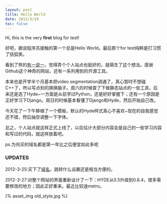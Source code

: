 ```yaml
---
layout: post
title: Hello World
date: 2012/3/19
toc: false
---
```


Hi, this is the very **first** blog for test!

<!--more-->

好吧，据说程序员接触的第一个总是Hello World。最后那个for test纯粹是打习惯了括弧笑。

看到了熊的[有一说一](http://dangfan.me)，觉得弄个个人站点也挺好的，就萌生了这个想法。感谢Github这个神奇的网站，还有一系列用到的开源工具。

本来也是开学半个月基本把video segmentation调通了，真心暂时不想碰C++了，所以写点别的换换脑子。周六的时候查了下做静态站点的一些工具，后来还是选了Hyde~一方面是从前学过Python，还是好好掌握下；还有一个原因是正好学习下Django。周日的时候基本看懂了Django和Hyde，然后开始自己改。

今天花了一下午移植了一个模板，默认的Hyde样式真心不喜欢~现在的自我感觉还不错，然后抽空调整一下字体。

总之，个人站点就这样正式上线了，以后估计大部分内容会是自己的一些学习内容和写过的代码，就这样放着吧。

ps.为何买的域名都是第一年比之后便宜如此多呢

### UPDATES

2012-3-25:买下了[域名](qiankanglai.me)，跳转什么设置还是相当方便的。

2012-3-27:对整个网站的界面重新设计了一下：HYDE从0.5升级到0.8.4，很多需要修改的地方；因此正好重来。最近比较迷metro。

{% asset_img old_style.jpg %}